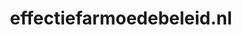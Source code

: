 ---
layout: post
title:  "effectiefarmoedebeleid.nl"
internal_url:  "/dutchgov/effectiefarmoedebeleid.nl.html"
categories: dutchgov
---